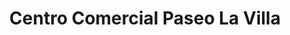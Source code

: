 ---
title: "Centro Comercial Paseo La Villa"
url: /san-cristobal/centro-comercial-paseo-la-villa/
shop: centro comercial
---